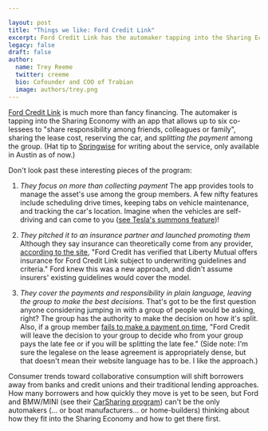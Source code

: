 ```yaml
---

layout: post
title: "Things we like: Ford Credit Link"
excerpt: Ford Credit Link has the automaker tapping into the Sharing Economy with an app that allows up to six co-lessees to share the lease cost, reserve the car, and split the payment among the group.
legacy: false
draft: false
author:
  name: Trey Reeme
  twitter: creeme
  bio: Cofounder and COO of Trabian
  image: authors/trey.png
---
```


[Ford Credit Link](https://fordcreditlink.com) is much more than fancy financing. The automaker is tapping into the Sharing Economy with an app that allows up to six co\-lessees to "share responsibility among friends, colleagues or family", sharing the lease cost, reserving the car, and _splitting the payment_ among the group. (Hat tip to [Springwise](http://www.springwise.com/car-manufacturer-offers-drivers-sharing-app-car-leases/) for writing about the service, only available in Austin as of now.)

Don\'t look past these interesting pieces of the program:

1. *They focus on more than collecting payment* The app provides tools to manage the asset\'s use among the group members. A few nifty features include scheduling drive times, keeping tabs on vehicle maintenance, and tracking the car\'s location. Imagine when the vehicles are self\-driving and can come to you \([see Tesla\'s summons feature](http://jalopnik.com/you-can-now-autonomously-park-and-summon-the-tesla-mode-1752037395)\)\!

2. *They pitched it to an insurance partner and launched promoting them*  Although they say insurance can theoretically come from any provider, [according to the site](https://fordcreditlink.com/#/faq-page), "Ford Credit has verified that Liberty Mutual offers insurance for Ford Credit Link subject to underwriting guidelines and criteria." Ford knew this was a new approach, and didn\'t assume insurers\' existing guidelines would cover the model.

3. *They cover the payments and responsibility in plain language, leaving the group to make the best decisions.* That\'s got to be the first question anyone considering jumping in with a group of people would be asking, right? The group has the authority to make the decision on how it\'s split. Also, if a group member [fails to make a payment on time](https://fordcreditlink.com/#/faq-page), \"Ford Credit will leave the decision to your group to decide who from your group pays the late fee or if you will be splitting the late fee.\" (Side note: I\'m sure the legalese on the lease agreement is appropriately dense, but that doesn\'t mean their website language has to be. I like the approach.)

Consumer trends toward collaborative consumption will shift borrowers away from banks and credit unions and their traditional lending approaches. How many borrowers and how quickly they move is yet to be seen, but Ford and BMW/MINI \(see their [CarSharing program](http://www.bmwcarsharing.com/)\) can\'t be the only automakers \(... or boat manufacturers... or home-builders\) thinking about how they fit into the Sharing Economy and how to get there first.
